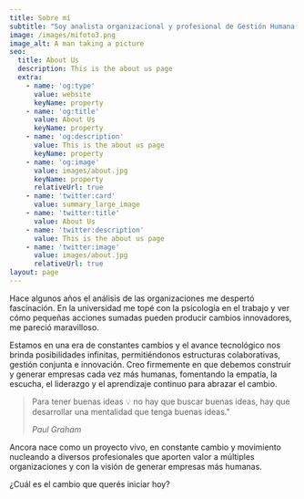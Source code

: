 ```yaml
---
title: Sobre mí
subtitle: "Soy analista organizacional y profesional de Gestión Humana. Me\_apasiona el análisis organizacional, la gestión, la comunicación, el trabajo en equipo, la creatividad y los cambios."
image: /images/mifoto3.png
image_alt: A man taking a picture
seo:
  title: About Us
  description: This is the about us page
  extra:
    - name: 'og:type'
      value: website
      keyName: property
    - name: 'og:title'
      value: About Us
      keyName: property
    - name: 'og:description'
      value: This is the about us page
      keyName: property
    - name: 'og:image'
      value: images/about.jpg
      keyName: property
      relativeUrl: true
    - name: 'twitter:card'
      value: summary_large_image
    - name: 'twitter:title'
      value: About Us
    - name: 'twitter:description'
      value: This is the about us page
    - name: 'twitter:image'
      value: images/about.jpg
      relativeUrl: true
layout: page
---
```

Hace algunos años el análisis de las organizaciones me despertó fascinación. En la universidad me topé con la psicología en el trabajo y ver cómo pequeñas acciones sumadas pueden producir cambios innovadores, me pareció maravilloso.

Estamos en una era de constantes cambios y el avance tecnológico nos brinda posibilidades infinitas, permitiéndonos estructuras colaborativas, gestión conjunta e innovación.
Creo firmemente en que debemos construir y generar empresas cada vez más humanas, fomentando la empatía, la escucha, el liderazgo y el aprendizaje continuo para abrazar el cambio.

> Para tener buenas ideas 💡 no hay que buscar buenas ideas, hay que desarrollar una mentalidad que tenga buenas ideas." 
>
> *Paul Graham*

Ancora nace como un proyecto vivo, en constante cambio y movimiento nucleando a diversos profesionales que aporten valor a múltiples organizaciones y con la visión de generar empresas más humanas.

¿Cuál es el cambio que querés iniciar hoy?
